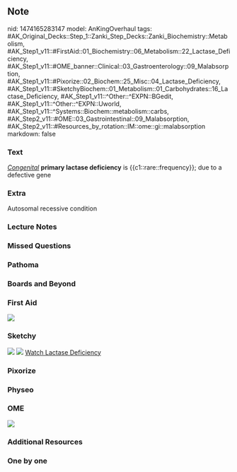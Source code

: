 ## Note
nid: 1474165283147
model: AnKingOverhaul
tags: #AK_Original_Decks::Step_1::Zanki_Step_Decks::Zanki_Biochemistry::Metabolism, #AK_Step1_v11::#FirstAid::01_Biochemistry::06_Metabolism::22_Lactase_Deficiency, #AK_Step1_v11::#OME_banner::Clinical::03_Gastroenterology::09_Malabsorption, #AK_Step1_v11::#Pixorize::02_Biochem::25_Misc::04_Lactase_Deficiency, #AK_Step1_v11::#SketchyBiochem::01_Metabolism::01_Carbohydrates::16_Lactase_Deficiency, #AK_Step1_v11::^Other::^EXPN::BGedit, #AK_Step1_v11::^Other::^EXPN::Uworld, #AK_Step1_v11::^Systems::Biochem::metabolism::carbs, #AK_Step2_v11::#OME::03_Gastrointestinal::09_Malabsorption, #AK_Step2_v11::#Resources_by_rotation::IM::ome::gi::malabsorption
markdown: false

### Text
<div>
  <div>
    <i><u>Congenital</u></i> <b>primary lactase deficiency</b> is
    {{c1::rare::frequency}}; due to a defective gene
  </div>
</div>

### Extra
Autosomal recessive condition

### Lecture Notes


### Missed Questions


### Pathoma


### Boards and Beyond


### First Aid
<img src="tmplHTVF1.png">

### Sketchy
<img src="Screen%20Shot%202021-01-07%20at%2015.09.11.jpg">
<img src="Screen%20Shot%202021-01-07%20at%2015.09.25.jpg"> <a href=
"https://dashboard.sketchy.com/study/medical/courses/medical-biochemistry/units/medical-biochemistry-metabolism/videos/medical-biochemistry-metabolism-carbohydrates-lactase-deficiency?utm_source=anki&utm_medium=partnership&utm_campaign=february_update&utm_content=medical">
Watch Lactase Deficiency</a>

### Pixorize


### Physeo


### OME
<div class="ome-widget">
  <a href=
  "https://onlinemeded.org/spa/gastroenterology/malabsorption/acquire?ref=anki">
  <img src="_OME_AnkiFlashcards_Lesson_4.png"></a>
</div>

### Additional Resources


### One by one

